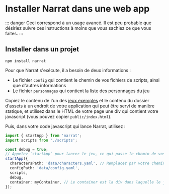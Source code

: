 # Installer Narrat dans une web app

::: danger
Ceci correspond à un usage avancé. Il est peu probable que désiriez suivre ces instructions à moins que vous sachiez ce que vous faites.
:::

## Installer dans un projet

`npm install narrat`

Pour que Narrat s'exécute, il a besoin de deux informations :

- Le fichier `config` qui contient le chemin de vos fichiers de scripts, ainsi que d'autres informations
- Le fichier `personnages` qui contient la liste des personnages du jeu

Copiez le contenu de l'un des [jeux exemples](https://github.com/liana-p/narrat-engine/tree/main/packages/narrat/examples/) et le contenu du dossier d'assets à un endroit de votre application qui peut être servi de manière statique, et utilisez dans le HTML de votre page une div qui contient votre javascript \(vous pouvez copier `public/index.html`\).

Puis, dans votre code javascript qui lance Narrat, utilisez :

```ts
import { startApp } from 'narrat';
import scripts from './scripts';

const debug = true;
// Appelez `startApp` pour lancer le jeu, ce qui passe le chemin de vos fichiers de configuration et de personnages.
startApp({
  charactersPath: 'data/characters.yaml', // Remplacez par votre chemin
  configPath: 'data/config.yaml',
  scripts,
  debug,
  container: myContainer, // Le container est la div dans laquelle le jeu sera rendu
});
```